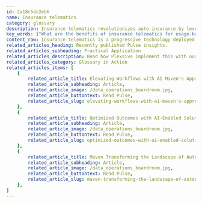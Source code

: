 ```yaml
---
id: 2a18c5dc2eb6
name: Insurance telematics
category: glossary
description: Insurance telematics revolutionizes auto insurance by leveraging vehicle GPS data to precisely tailor usage-based insurance programs, enabling accurate premium pricing and fostering a customer-centric approach through rewards for safe driving behaviors.
key_words: ["What are the benefits of insurance telematics for usage-based insurance programs", "How does insurance telematics technology affect auto insurance premiums", "What role does GPS-based device data play in insurance telematics", "How can telematics reduce risk exposure for insurance companies", "What are the advanced risk models enabled by insurance telematics data", "How does real-time data from insurance telematics transform decision-making", "What manual processes can insurance telematics automate for efficiency", "How does insurance telematics contribute to the development of new insurance products", "What is a Pay-As-You-Drive program and how is it related to insurance telematics", "How does insurance telematics foster a customer-centric approach in the insurance industry"]
content_raw: Insurance telematics is a progressive technology deployed widely to monitor driving behaviour. By tracking, measuring, and transmitting a spectrum of data points from a GPS-based device installed inside a vehicle, the technology analyses speed, distance, location, braking and cornering, and several other parameters. The ultimate aim is to underpin usage-based insurance (UBI) programs, thus bringing about a transformative change in the conventional auto insurance business model. The principal business advantage of insurance telematics lies in its capacity to allow insurance providers to price premiums and policies more accurately. Precise pricing, based on extensive data generated through telematics, ensures that insurance rates truly portray the risk linked to insuring customers. This guarantees stable business operations, eliminating significant rate fluctuations that can lead to loss of customers. Insurance telematics empowers insurance companies to amass substantial data, thus enabling the development of advanced risk models to reduce overall risk exposure. Indeed, if insurers choose to undertake higher risk, telematics-based data ensures that their premiums commensurate with their exposure. Through the integration of insurance telematics data into central systems—policy administration, actuarial and underwriting, billing and claims, as well as new policyholder portals that trigger actions—insurance providers can make robust, quick decisions, potentially in real time. Insurance telematics heightens efficiency by mechanising manual, time-consuming processes. Geo-spatial and vehicle data are used to automate these processes, resulting in streamlined workflow. Arguably, insurance telematics is instrumental in developing new products. The technology facilitates the creation of usage-based insurance programs that offer discounts to customers by rewarding them for sensible driving behaviour. Pay-as-you-drive (PAYD) programs, enabled by insurance telematics, are gaining popularity among customers. Thus, insurance telematics not only enhances productivity and reduces risk but also unlocks a new customer-centric approach to insurance services.
related_articles_heading: Recently published Pulse insights.
related_articles_subheading: Practical Application
related_articles_description: Read how Plexsive implement this with our clients.
related_articles_category: Glossary in Action
related_articles_items: [
	{
		related_article_title: Elevating Workflows with AI Maven's Approach,
		related_article_subheading: Article,
		related_article_image: /data_operations_boardroom.jpg,
		related_article_buttontext: Read Pulse,
		related_article_slug: elevating-workflows-with-ai-maven's-approach
	},
	{
		related_article_title: Optimized Outcomes with AI-Enabled Solutions,
		related_article_subheading: Article,
		related_article_image: /data_operations_boardroom.jpg,
		related_article_buttontext: Read Pulse,
		related_article_slug: optimized-outcomes-with-ai-enabled-solutions
	},
	{
		related_article_title: Maven Transforming the Landscape of Autonomous Vehicles,
		related_article_subheading: Article,
		related_article_image: /data_operations_boardroom.jpg,
		related_article_buttontext: Read Pulse,
		related_article_slug: maven-transforming-the-landscape-of-autonomous-vehicles
	},
]
---
```

